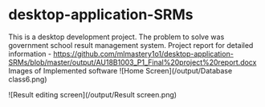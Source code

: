 # desktop-application-SRMs
This is a desktop development project. The problem to solve was government school result management system.
Project report for detailed information - https://github.com/mlmastery1o1/desktop-application-SRMs/blob/master/output/AU18B1003_P1_Final%20project%20report.docx
Images of Implemented software
![Home Screen](/output/Database class6.png)

![Result editing screen](/output/Result screen.png)
